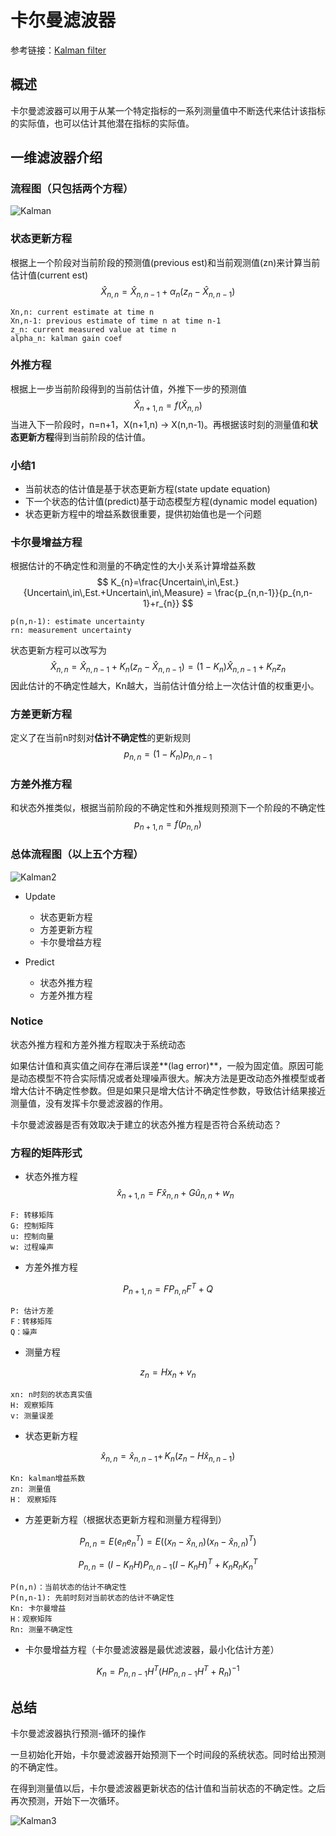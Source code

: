 # 卡尔曼滤波器

参考链接：[Kalman filter](https://www.kalmanfilter.net/)

## 概述

卡尔曼滤波器可以用于从某一个特定指标的一系列测量值中不断迭代来估计该指标的实际值，也可以估计其他潜在指标的实际值。

## 一维滤波器介绍

### 流程图（只包括两个方程）

![Kalman](C:\Users\Alex\Documents\多媒体实验室\Everyday_Record\Jan_2021\Kalman.JPG)

### 状态更新方程

根据上一个阶段对当前阶段的预测值(previous est)和当前观测值(zn)来计算当前估计值(current est)
$$
\hat{X}_{n,n} = \hat{X}_{n,n-1} + \alpha_{n}(z_{n}-\hat{X}_{n,n-1})
$$

```
Xn,n: current estimate at time n
Xn,n-1: previous estimate of time n at time n-1
z_n: current measured value at time n
alpha_n: kalman gain coef
```

### 外推方程

根据上一步当前阶段得到的当前估计值，外推下一步的预测值
$$
\hat{X}_{n+1,n} = f(\hat{X}_{n,n})
$$
当进入下一阶段时，n=n+1，X(n+1,n) -> X(n,n-1)。再根据该时刻的测量值和**状态更新方程**得到当前阶段的估计值。

### 小结1

- 当前状态的估计值是基于状态更新方程(state update equation)
- 下一个状态的估计值(predict)基于动态模型方程(dynamic model equation)
- 状态更新方程中的增益系数很重要，提供初始值也是一个问题

### 卡尔曼增益方程

根据估计的不确定性和测量的不确定性的大小关系计算增益系数
$$
K_{n}=\frac{Uncertain\,in\,Est.}{Uncertain\,in\,Est.+Uncertain\,in\,Measure} = \frac{p_{n,n-1}}{p_{n,n-1}+r_{n}}
$$

```
p(n,n-1): estimate uncertainty
rn: measurement uncertainty
```

状态更新方程可以改写为
$$
\hat{X}_{n,n} = \hat{X}_{n,n-1} + K_{n}(z_{n}-\hat{X}_{n,n-1})=(1-K_{n})\hat{X}_{n,n-1} + K_{n}z_{n}
$$
因此估计的不确定性越大，Kn越大，当前估计值分给上一次估计值的权重更小。

### 方差更新方程

定义了在当前n时刻对**估计不确定性**的更新规则
$$
p_{n,n}=(1-K_{n})p_{n,n-1}
$$

### 方差外推方程

和状态外推类似，根据当前阶段的不确定性和外推规则预测下一个阶段的不确定性
$$
p_{n+1,n} = f(p_{n,n})
$$

### 总体流程图（以上五个方程）

![Kalman2](C:\Users\Alex\Documents\多媒体实验室\Everyday_Record\Jan_2021\Kalman2.JPG)

- Update

  - 状态更新方程 
  - 方差更新方程 
  - 卡尔曼增益方程 

- Predict

  - 状态外推方程 
  - 方差外推方程 

### Notice

状态外推方程和方差外推方程取决于系统动态

如果估计值和真实值之间存在滞后误差**(lag error)**，一般为固定值。原因可能是动态模型不符合实际情况或者处理噪声很大。解决方法是更改动态外推模型或者增大估计不确定性参数。但是如果只是增大估计不确定性参数，导致估计结果接近测量值，没有发挥卡尔曼滤波器的作用。

卡尔曼滤波器是否有效取决于建立的状态外推方程是否符合系统动态？

### 方程的矩阵形式

- 状态外推方程
  $$
  \hat{x}_{n+1,n}=F\hat{x}_{n,n}+G\hat{u}_{n,n}+w_{n}
  $$

```
F: 转移矩阵
G: 控制矩阵
u: 控制向量
w: 过程噪声
```

- 方差外推方程

$$
P_{n+1,n}=FP_{n,n}F^T+Q
$$

```
P: 估计方差
F：转移矩阵
Q：噪声
```

- 测量方程

$$
z_{n}=Hx_{n}+v_{n}
$$

```
xn: n时刻的状态真实值
H: 观察矩阵
v: 测量误差
```

- 状态更新方程

$$
\hat{x}_{n,n}=\hat{x}_{n,n-1}+\,K_{n}(z_{n}-H\hat{x}_{n,n-1})
$$

```
Kn: kalman增益系数
zn: 测量值
H： 观察矩阵
```

- 方差更新方程（根据状态更新方程和测量方程得到）

$$
P_{n,n}=E(e_{n}e_{n}^T)=E((x_{n}-\hat{x}_{n,n})(x_{n}-\hat{x}_{n,n})^T)
$$

$$
P_{n,n} = (I-K_{n}H)P_{n,n-1}(I-K_{n}H)^T+K_{n}R_{n}K_{n}^T
$$

```
P(n,n)：当前状态的估计不确定性
P(n,n-1): 先前时刻对当前状态的估计不确定性
Kn: 卡尔曼增益
H：观察矩阵
Rn: 测量不确定性
```

- 卡尔曼增益方程（卡尔曼滤波器是最优滤波器，最小化估计方差）

$$
K_{n}=P_{n,n-1}H^T(HP_{n,n-1}H^T+R_{n})^{-1}
$$

## 总结

卡尔曼滤波器执行预测-循环的操作

一旦初始化开始，卡尔曼滤波器开始预测下一个时间段的系统状态。同时给出预测的不确定性。

在得到测量值以后，卡尔曼滤波器更新状态的估计值和当前状态的不确定性。之后再次预测，开始下一次循环。

![Kalman3](C:\Users\Alex\Documents\多媒体实验室\Everyday_Record\Jan_2021\Kalman3.JPG)
